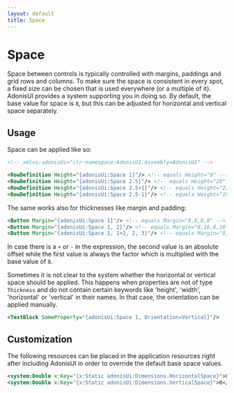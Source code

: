 ```yaml
---
layout: default
title: Space
---
```


# Space

Space between controls is typically controlled with margins, paddings and grid rows and columns. To make sure the space is consistent in every spot, a fixed size can be chosen that is used everywhere (or a multiple of it). AdonisUI provides a system supporting you in doing so. By default, the base value for space is `8`, but this can be adjusted for horizontal and vertical space separately.

## Usage

Space can be applied like so:

```xml
<!-- xmlns:adonisUi="clr-namespace:AdonisUI;assembly=AdonisUI" -->

<RowDefinition Height="{adonisUi:Space 1}"/> <!-- equals Height="8" -->
<RowDefinition Height="{adonisUi:Space 2.5}"/> <!-- equals Height="20" -->
<RowDefinition Height="{adonisUi:Space 2.5+1}"/> <!-- equals Height="21" -->
<RowDefinition Height="{adonisUi:Space 2.5-1}"/> <!-- equals Height="19" -->
```

The same works also for thicknesses like margin and padding:

```xml
<Button Margin="{adonisUi:Space 1}"/> <!-- equals Margin="8,8,8,8" -->
<Button Margin="{adonisUi:Space 1, 2}"/> <!-- equals Margin="8,16,8,16" -->
<Button Margin="{adonisUi:Space 1, 1+2, 2, 3}"/> <!-- equals Margin="8,10,16,24" -->
```

In case there is a `+` or `-` in the expression, the second value is an absolute offset while the first value is always the factor which is multiplied with the base value of `8`.

Sometimes it is not clear to the system whether the horizontal or vertical space should be applied. This happens when properties are not of type `Thickness` and do not contain certain keywords like 'height', 'width', 'horizontal' or 'vertical' in their names. In that case, the orientation can be applied manually.

```xml
<TextBlock SomeProperty="{adonisUi:Space 1, Orientation=Vertical}"/>
```

## Customization

The following resources can be placed in the application resources right after including AdonisUI in order to override the default base space values.

```xml
<system:Double x:Key="{x:Static adonisUi:Dimensions.HorizontalSpace}">8</system:Double>
<system:Double x:Key="{x:Static adonisUi:Dimensions.VerticalSpace}">8</system:Double>
```
